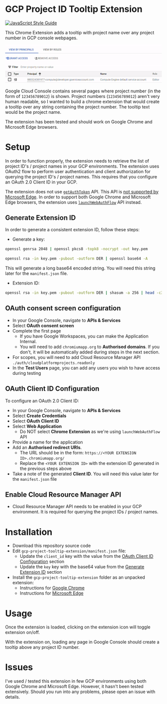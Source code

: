 # GCP Project ID Tooltip Extension
[![JavaScript Style Guide](https://img.shields.io/badge/code_style-standard-brightgreen.svg)](https://standardjs.com)

This Chrome Extension adds a tooltip with project name over any project number in GCP console webpages.

![GCP IAM Tooltip Example](img/gcp-iam-tooltip.gif "GCP IAM Tooltip Example")

Google Cloud Console contains several pages where project number (in the form of `123456789012`) is shown. Project numbers (`123456789012`) aren't very human readable, so I wanted to build a chrome extension that would create a tooltip over any string containing the project number. The tooltip text would be the project name.

The extension has been tested and should work on Google Chrome and Microsoft Edge browsers.

# Setup 

In order to function properly, the extension needs to retrieve the list of project ID's / project names in your GCP environments.  The extension uses OAuth2 flow to perform user authentication and client authorization for querying the project ID's / project names. This requires that you configure an OAuth 2.0 Client ID in your GCP. 

The extension does not use [`getAuthToken`](https://developer.chrome.com/docs/extensions/reference/api/identity#method-getAuthToken) API.  This API is [not supported by Microsoft Edge](https://learn.microsoft.com/en-us/microsoft-edge/extensions-chromium/developer-guide/api-support). In order to support both Google Chrome and Microsoft Edge browsers, the extension uses [`launchWebAuthFlow`](https://developer.chrome.com/docs/extensions/reference/api/identity#method-launchWebAuthFlow) API instead.

## Generate Extension ID

In order to generate a consistent extension ID, follow these steps:

- Generate a key:

```bash
openssl genrsa 2048 | openssl pkcs8 -topk8 -nocrypt -out key.pem
```
```bash
openssl rsa -in key.pem -pubout -outform DER | openssl base64 -A
```

This will generate a long base64 encoded string.  You will need this string later for the `manifest.json` file.

- Extension ID:

```bash
openssl rsa -in key.pem -pubout -outform DER | shasum -a 256 | head -c32 | tr 0-9a-f a-p
```

## OAuth consent screen configuration

- In your Google Console, navigate to **APIs & Services**
- Select **OAuth consent screen**
- Complete the first page
  - If you have Google Workspaces, you can make the Application Internal.
  - You will need to add `chromiumapp.org` to **Authorised domains**.  If you don't, it will be automatically added during steps in the next section.
- For scopes, you will need to add Cloud Resource Manager API `./auth/cloudplatformprojects.readonly`
- In the **Test Users** page, you can add any users you wish to have access during testing

## OAuth Client ID Configuration

To configure an OAuth 2.0 Client ID:
- In your Google Console, navigate to **APIs & Services**
- Select **Create Credentials**
- Select **OAuth Client ID**
- Select **Web Application**
  - Do NOT select **Chrome Extension** as we're using `launchWebAuthFlow` API
- Provide a name for the application
- Add an **Authorised redirect URIs**.
  - The URL should be in the form: `https://<YOUR EXTENSION ID>.chromiumapp.org/`
  - Replace the `<YOUR EXTENSION ID>` with the extension ID generated in the previous steps above
- Take a note of the generated **Client ID**. You will need this value later for the `manifest.json` file

## Enable Cloud Resource Manager API

- Cloud Resource Manager API needs to be enabled in your GCP environment. It is required for querying the project IDs / project names.

# Installation

- Download this repository source code
- Edit `gcp-project-tooltip-extension/manifest.json` file:
  - Update the `client_id` key with the value from the [OAuth Client ID Configuration](#oauth-client-id-donfiguration) section
  - Update the `key` key with the base64 value from the [Generate Extension ID](#generate-extension-id) section
- Install the `gcp-project-tooltip-extension` folder as an unpacked extension:
  - Instructions for [Google Chrome](https://developer.chrome.com/docs/extensions/get-started/tutorial/hello-world#load-unpacked)
  - Instructions for [Microsoft Edge](https://learn.microsoft.com/en-us/microsoft-edge/extensions-chromium/getting-started/extension-sideloading)

# Usage

Once the extension is loaded, clicking on the extension icon will toggle extension on/off.

With the extension on, loading any page in Google Console should create a tooltip above any project ID number.

# Issues

I've used / tested this extension in few GCP environments using both Google Chrome and Microsoft Edge. However, it hasn't been tested extensively.  Should you run into any problems, please open an issue with details.